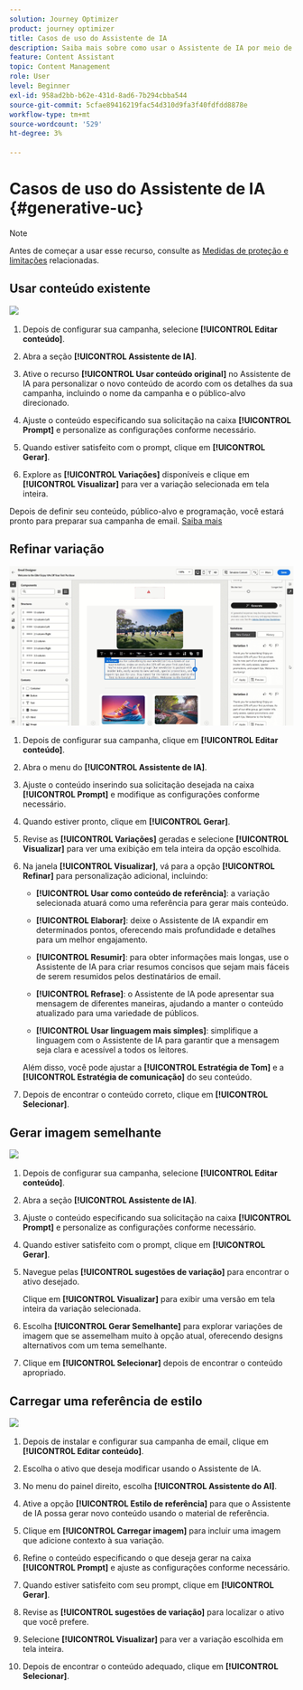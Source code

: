 ```yaml
---
solution: Journey Optimizer
product: journey optimizer
title: Casos de uso do Assistente de IA
description: Saiba mais sobre como usar o Assistente de IA por meio de casos de uso
feature: Content Assistant
topic: Content Management
role: User
level: Beginner
exl-id: 958ad2bb-b62e-431d-8ad6-7b294cbba544
source-git-commit: 5cfae89416219fac54d310d9fa3f40fdfdd8878e
workflow-type: tm+mt
source-wordcount: '529'
ht-degree: 3%

---
```


# Casos de uso do Assistente de IA {#generative-uc}

>[!NOTE]
>
>Antes de começar a usar esse recurso, consulte as [Medidas de proteção e limitações](gs-generative.md#generative-guardrails) relacionadas.

## Usar conteúdo existente

![](assets/do-not-localize/gen-ai-reuse-text.gif)

1. Depois de configurar sua campanha, selecione **[!UICONTROL Editar conteúdo]**.

1. Abra a seção **[!UICONTROL Assistente de IA]**.

1. Ative o recurso **[!UICONTROL Usar conteúdo original]** no Assistente de IA para personalizar o novo conteúdo de acordo com os detalhes da sua campanha, incluindo o nome da campanha e o público-alvo direcionado.

1. Ajuste o conteúdo especificando sua solicitação na caixa **[!UICONTROL Prompt]** e personalize as configurações conforme necessário.

1. Quando estiver satisfeito com o prompt, clique em **[!UICONTROL Gerar]**.

1. Explore as **[!UICONTROL Variações]** disponíveis e clique em **[!UICONTROL Visualizar]** para ver a variação selecionada em tela inteira.

Depois de definir seu conteúdo, público-alvo e programação, você estará pronto para preparar sua campanha de email. [Saiba mais](../campaigns/review-activate-campaign.md)

## Refinar variação

![](assets/do-not-localize/gen-ai-variation.gif)

1. Depois de configurar sua campanha, clique em **[!UICONTROL Editar conteúdo]**.

1. Abra o menu do **[!UICONTROL Assistente de IA]**.

1. Ajuste o conteúdo inserindo sua solicitação desejada na caixa **[!UICONTROL Prompt]** e modifique as configurações conforme necessário.

1. Quando estiver pronto, clique em **[!UICONTROL Gerar]**.

1. Revise as **[!UICONTROL Variações]** geradas e selecione **[!UICONTROL Visualizar]** para ver uma exibição em tela inteira da opção escolhida.

1. Na janela **[!UICONTROL Visualizar]**, vá para a opção **[!UICONTROL Refinar]** para personalização adicional, incluindo:

   * **[!UICONTROL Usar como conteúdo de referência]**: a variação selecionada atuará como uma referência para gerar mais conteúdo.

   * **[!UICONTROL Elaborar]**: deixe o Assistente de IA expandir em determinados pontos, oferecendo mais profundidade e detalhes para um melhor engajamento.

   * **[!UICONTROL Resumir]**: para obter informações mais longas, use o Assistente de IA para criar resumos concisos que sejam mais fáceis de serem resumidos pelos destinatários de email.

   * **[!UICONTROL Refrase]**: o Assistente de IA pode apresentar sua mensagem de diferentes maneiras, ajudando a manter o conteúdo atualizado para uma variedade de públicos.

   * **[!UICONTROL Usar linguagem mais simples]**: simplifique a linguagem com o Assistente de IA para garantir que a mensagem seja clara e acessível a todos os leitores.

   Além disso, você pode ajustar a **[!UICONTROL Estratégia de Tom]** e a **[!UICONTROL Estratégia de comunicação]** do seu conteúdo.

1. Depois de encontrar o conteúdo correto, clique em **[!UICONTROL Selecionar]**.

## Gerar imagem semelhante

![](assets/do-not-localize/uc-image-similar.gif)

1. Depois de configurar sua campanha, selecione **[!UICONTROL Editar conteúdo]**.

1. Abra a seção **[!UICONTROL Assistente de IA]**.

1. Ajuste o conteúdo especificando sua solicitação na caixa **[!UICONTROL Prompt]** e personalize as configurações conforme necessário.

1. Quando estiver satisfeito com o prompt, clique em **[!UICONTROL Gerar]**.

1. Navegue pelas **[!UICONTROL sugestões de variação]** para encontrar o ativo desejado.

   Clique em **[!UICONTROL Visualizar]** para exibir uma versão em tela inteira da variação selecionada.

1. Escolha **[!UICONTROL Gerar Semelhante]** para explorar variações de imagem que se assemelham muito à opção atual, oferecendo designs alternativos com um tema semelhante.

1. Clique em **[!UICONTROL Selecionar]** depois de encontrar o conteúdo apropriado.

## Carregar uma referência de estilo

![](assets/do-not-localize/uc-image-reference.gif)

1. Depois de instalar e configurar sua campanha de email, clique em **[!UICONTROL Editar conteúdo]**.

1. Escolha o ativo que deseja modificar usando o Assistente de IA.

1. No menu do painel direito, escolha **[!UICONTROL Assistente do AI]**.

1. Ative a opção **[!UICONTROL Estilo de referência]** para que o Assistente de IA possa gerar novo conteúdo usando o material de referência.

1. Clique em **[!UICONTROL Carregar imagem]** para incluir uma imagem que adicione contexto à sua variação.

1. Refine o conteúdo especificando o que deseja gerar na caixa **[!UICONTROL Prompt]** e ajuste as configurações conforme necessário.

1. Quando estiver satisfeito com seu prompt, clique em **[!UICONTROL Gerar]**.

1. Revise as **[!UICONTROL sugestões de variação]** para localizar o ativo que você prefere.

1. Selecione **[!UICONTROL Visualizar]** para ver a variação escolhida em tela inteira.

1. Depois de encontrar o conteúdo adequado, clique em **[!UICONTROL Selecionar]**.
